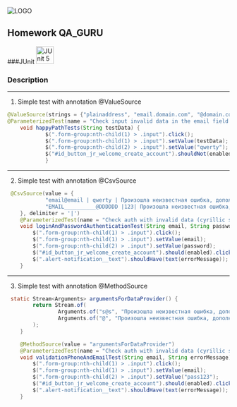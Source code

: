 ![LOGO](https://fs-thb03.getcourse.ru/fileservice/file/thumbnail/h/b635b6cb9478bb87c77e9c070ee6e122.png/s/x50/a/159627/sc/207)

## Homework QA_GURU

###JUnit <img src="https://starchenkov.pro/qa-guru/img/skills/JUnit5.svg" width="40" height="40"  alt="JUnit 5"/></a>

### Description
___

1. Simple test with annotation @ValueSource

``` java
@ValueSource(strings = {"plainaddress", "email.domain.com", "@domain.com", "#@%^%#$@#$@#.com", "email@domain.com (Joe Smith)", "email@domain@domain.com", ".email@domain.com", " " ,"email@111.222.333.44444"})
@ParameterizedTest(name = "Check input invalid data in the email field \"{0}\"")
    void happyPathTests(String testData) {
            $(".form-group:nth-child(1) > .input").click();
            $(".form-group:nth-child(1) > .input").setValue(testData);
            $(".form-group:nth-child(2) > .input").setValue("qwerty");
            $("#id_button_jr_welcome_create_account").shouldNot(enabled);
            }
```
___
2. Simple test with annotation @CsvSource

``` java
 @CsvSource(value = {
            "email@email | qwerty | Произошла неизвестная ошибка, дополнительной информации нет.",
            "EMAIL__________@DDDDDD |123| Произошла неизвестная ошибка, дополнительной информации нет."
    }, delimiter = '|')
    @ParameterizedTest(name = "Check auth with invalid data (cyrillic symbols) \"{0}\"")
    void loginAndPasswordAuthenticationTest(String email, String password, String errorMessage) {
        $(".form-group:nth-child(1) > .input").click();
        $(".form-group:nth-child(1) > .input").setValue(email);
        $(".form-group:nth-child(2) > .input").setValue(password);
        $("#id_button_jr_welcome_create_account").should(enabled).click();
        $(".alert-notification__text").shouldHave(text(errorMessage));
    }
```
___

3. Simple test with annotation @MethodSource

``` java
 static Stream<Arguments> argumentsForDataProvider() {
        return Stream.of(
                Arguments.of("s@s", "Произошла неизвестная ошибка, дополнительной информации нет."),
                Arguments.of("@", "Произошла неизвестная ошибка, дополнительной информации нет.")
        );
    }

    @MethodSource(value = "argumentsForDataProvider")
    @ParameterizedTest(name = "Check auth with invalid data (cyrillic symbols) \"{0}\"")
    void validationPhoneAndEmailTest(String email, String errorMessage) {
        $(".form-group:nth-child(1) > .input").click();
        $(".form-group:nth-child(1) > .input").setValue(email);
        $(".form-group:nth-child(2) > .input").setValue("pass123");
        $("#id_button_jr_welcome_create_account").should(enabled).click();
        $(".alert-notification__text").shouldHave(text(errorMessage));
    }
```